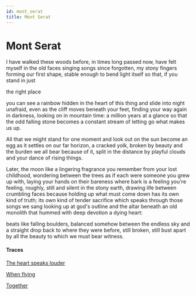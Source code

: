 ```yaml
---
id: mont_serat
title: Mont Serat
---
```


# Mont Serat

I have walked these woods before,
in times long passed now,
have felt myself in the old faces
singing songs since forgotten,
my stony fingers forming our first shape,
stable enough to bend light itself
so that, if you stand in just

the right place

you can see a rainbow
hidden in the heart of this thing
and slide into night unafraid,
even as the cliff moves beneath your feet,
finding your way again in darkness,
looking on in mountain time:
a million years at a glance
so that the odd falling stone
becomes a constant stream
of letting go
what makes us up.

All that we might stand for one moment
and look out on the sun become an egg
as it settles on our far horizon,
a cracked yolk, broken by beauty
and the burden we all bear because of it,
split in the distance by playful clouds
and your dance of rising things.

Later, the moon like a lingering fragrance
you remember from your lost childhood,
wondering between the trees
as if each were someone you grew up with,
laying your hands on their bareness
where bark is a feeling you're feeling,
roughly, still and silent in the stony earth,
drawing life between crumbling faces
because holding up what must come down
has its own kind of truth;
its own kind of tender sacrifice
which speaks through those songs we sang
looking up at god's outline and the altar
beneath an old monolith that hummed
with deep devotion a dying heart:

beats like falling boulders,
balanced somehow between
the endless sky and a straight drop
back to where they were before,
still broken, still bust apart
by all the beauty to which we must 
bear witness.

#### Traces

[The heart speaks louder](https://www.youtube.com/watch?v=lc2n58vzhz8&t=17 "Innocent Criminals - Jah Work")

[When flying](https://www.youtube.com/watch?v=NpurV5nrT_Q "Christian Löffler at home")

[Together](https://www.youtube.com/watch?v=Pclv31cDTTc&lc=UgwtwJYegvzdB32WeHR4AaABAg "Danit")